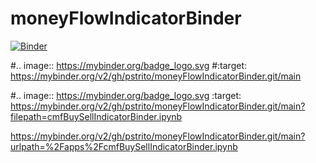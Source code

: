 # moneyFlowIndicatorBinder

[![Binder](https://mybinder.org/badge_logo.svg)](https://mybinder.org/v2/gh/pstrito/moneyFlowIndicatorBinder.git/main)

#.. image:: https://mybinder.org/badge_logo.svg
#:target: https://mybinder.org/v2/gh/pstrito/moneyFlowIndicatorBinder.git/main

#.. image:: https://mybinder.org/badge_logo.svg :target: https://mybinder.org/v2/gh/pstrito/moneyFlowIndicatorBinder.git/main?filepath=cmfBuySellIndicatorBinder.ipynb

https://mybinder.org/v2/gh/pstrito/moneyFlowIndicatorBinder.git/main?urlpath=%2Fapps%2FcmfBuySellIndicatorBinder.ipynb
